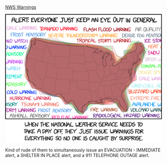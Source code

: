 [NWS Warnings](https://xkcd.com/2179)

![NWS Warnings](./random_comic.png)

Kind of rude of them to simultaneously issue an EVACUATION - IMMEDIATE alert, a SHELTER IN PLACE alert, and a 911 TELEPHONE OUTAGE alert.

